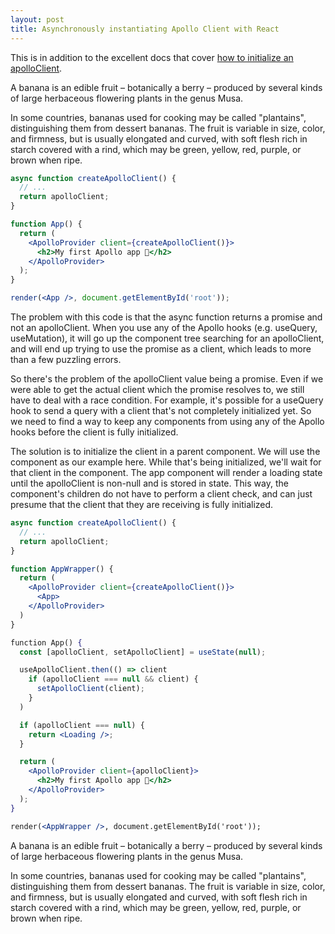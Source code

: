 ```yaml
---
layout: post
title: Asynchronously instantiating Apollo Client with React
---
```

This is in addition to the excellent docs that cover [how to initialize an apolloClient](https://www.apollographql.com/docs/react/get-started/).

A banana is an edible fruit – botanically a berry – produced by several kinds
of large herbaceous flowering plants in the genus Musa.

In some countries, bananas used for cooking may be called "plantains",
distinguishing them from dessert bananas. The fruit is variable in size, color,
and firmness, but is usually elongated and curved, with soft flesh rich in
starch covered with a rind, which may be green, yellow, red, purple, or brown
when ripe.

```jsx
async function createApolloClient() {
  // ...
  return apolloClient;
}

function App() {
  return (
    <ApolloProvider client={createApolloClient()}>
      <h2>My first Apollo app 🚀</h2>
    </ApolloProvider>
  );
}

render(<App />, document.getElementById('root'));
```

The problem with this code is that the async function returns a promise and not an apolloClient. When you use any of the Apollo hooks (e.g. useQuery, useMutation), it will go up the component tree searching for an apolloClient, and will end up trying to use the promise as a client, which leads to more than a few puzzling errors.

So there's the problem of the apolloClient value being a promise. Even if we were able to get the actual client which the promise resolves to, we still have to deal with a race condition. For example, it's possible for a useQuery hook to send a query with a client that's not completely initialized yet. So we need to find a way to keep any components from using any of the Apollo hooks before the client is fully initialized.

The solution is to initialize the client in a parent component. We will use the <AppWrapper /> component as our example here. While that's being initialized, we'll wait for that client in the <App /> component. The app component will render a loading state until the apolloClient is non-null and is stored in state. This way, the <App /> component's children do not have to perform a client check, and can just presume that the client that they are receiving is fully initialized.

```jsx
async function createApolloClient() {
  // ...
  return apolloClient;
}

function AppWrapper() {
  return (
    <ApolloProvider client={createApolloClient()}>
      <App>
    </ApolloProvider>
  )
}

function App() {
  const [apolloClient, setApolloClient] = useState(null);

  useApolloClient.then(() => client
    if (apolloClient === null && client) {
      setApolloClient(client);
    }
  )

  if (apolloClient === null) {
    return <Loading />;
  }

  return (
    <ApolloProvider client={apolloClient}>
      <h2>My first Apollo app 🚀</h2>
    </ApolloProvider>
  );
}

render(<AppWrapper />, document.getElementById('root'));
```

A banana is an edible fruit – botanically a berry – produced by several kinds
of large herbaceous flowering plants in the genus Musa.

In some countries, bananas used for cooking may be called "plantains",
distinguishing them from dessert bananas. The fruit is variable in size, color,
and firmness, but is usually elongated and curved, with soft flesh rich in
starch covered with a rind, which may be green, yellow, red, purple, or brown
when ripe.